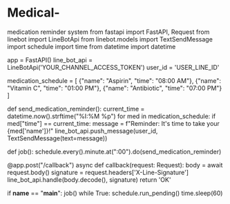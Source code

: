 # Medical-
medication reminder system
from fastapi import FastAPI, Request
from linebot import LineBotApi
from linebot.models import TextSendMessage
import schedule
import time
from datetime import datetime

app = FastAPI()
line_bot_api = LineBotApi('YOUR_CHANNEL_ACCESS_TOKEN')
user_id = 'USER_LINE_ID'

medication_schedule = [
    {"name": "Aspirin", "time": "08:00 AM"},
    {"name": "Vitamin C", "time": "01:00 PM"},
    {"name": "Antibiotic", "time": "07:00 PM"}
]

def send_medication_reminder():
    current_time = datetime.now().strftime("%I:%M %p")
    for med in medication_schedule:
        if med["time"] == current_time:
            message = f"Reminder: It's time to take your {med['name']}!"
            line_bot_api.push_message(user_id, TextSendMessage(text=message))

def job():
    schedule.every().minute.at(":00").do(send_medication_reminder)

@app.post("/callback")
async def callback(request: Request):
    body = await request.body()
    signature = request.headers['X-Line-Signature']
    line_bot_api.handle(body.decode(), signature)
    return 'OK'

if __name__ == "__main__":
    job()
    while True:
        schedule.run_pending()
        time.sleep(60)
